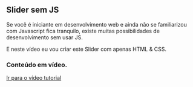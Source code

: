 ## Slider sem JS


Se você é iniciante em desenvolvimento web e ainda não se familiarizou com Javascript fica tranquilo, existe muitas possibilidades de desenvolvimento sem usar JS.

E neste vídeo eu vou criar este Slider com apenas HTML & CSS.

### Conteúdo em vídeo.

<a href="">Ir para o vídeo tutorial</a>
